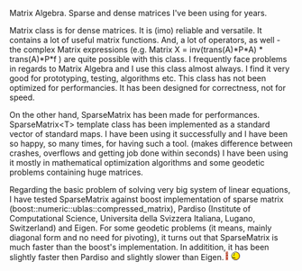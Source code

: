 
Matrix Algebra. Sparse and dense matrices I've been using for years.

Matrix class is for dense matrices. It is (imo) reliable and versatile. It contains a lot of useful matrix functions. And, a lot of operators, as well - the complex Matrix expressions (e.g. Matrix X = inv(trans(A)&#42;P&#42;A) &#42; trans(A)&#42;P&#42;f ) are quite possible with this class. I frequently face problems in regards to Matrix Algebra and I use this class almost always. I find it very good for prototyping, testing, algorithms etc. This class has not been optimized for performancies. It has been designed for correctness, not for speed.

On the other hand, SparseMatrix has been made for performances. SparseMatrix\<T\> template class has been implemented as a standard vector of standard maps. I have been using it successfully and I have been so happy, so many times, for having such a tool. (makes difference between crashes, overflows and getting job done within seconds) I have been using it mostly in mathematical optimization algorithms and some geodetic problems containing huge matrices. 

Regarding the basic problem of solving very big system of linear equations, I have tested SparseMatrix<T> against boost implementation of sparse matrix (boost::numeric::ublas::compressed_matrix<T>), Pardiso (Institute of Computational Science, Universita della Svizzera Italiana, Lugano, Switzerland) and Eigen. For some geodetic problems (it means, mainly diagonal form and no need for pivoting), it turns out that SparseMatrix<T> is much faster than the boost's implementation. In additition, it has been slightly faster then Pardiso and slightly slower than Eigen. <img src="https://raw.githubusercontent.com/sasamil/WMS-TMS-Maker-Qt-GUI/master/icons/emoticons/eusa_wall.gif" alt="fail to break the wall" height="15" width="25">


